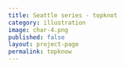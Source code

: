 ```yaml
---
title: Seattle series - topknot
category: illustration
image: char-4.png
published: false
layout: project-page
permalink: topknow
---
```

